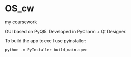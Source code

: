 # OS_cw

my coursework

GUI based on PyQt5. Developed in PyCharm + Qt Designer.

To build the app to exe I use pyinstaller:

`python -m PyInstaller build_main.spec`